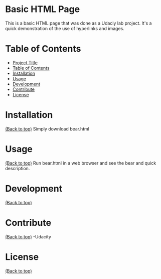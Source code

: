 # Basic HTML Page

This is a basic HTML page that was done as a Udaciy lab project. It's a quick demonstration of the use of hyperlinks and images.

# Table of Contents

- [Project Title](#project-title)
- [Table of Contents](#table-of-contents)
- [Installation](#installation)
- [Usage](#usage)
- [Development](#development)
- [Contribute](#contribute)
- [License](#license)

# Installation
[(Back to top)](#table-of-contents)
Simply download bear.html

# Usage
[(Back to top)](#table-of-contents)
Run bear.html in a web browser and see the bear and quick description.


# Development
[(Back to top)](#table-of-contents)

# Contribute
[(Back to top)](#table-of-contents)
-Udacity

# License
[(Back to top)](#table-of-contents)
